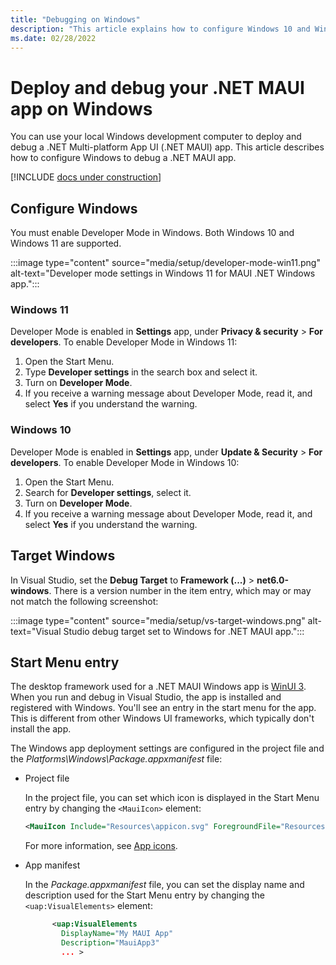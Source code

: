 ```yaml
---
title: "Debugging on Windows"
description: "This article explains how to configure Windows 10 and Windows 11 for .NET MAUI app deployment and debugging."
ms.date: 02/28/2022
---
```


# Deploy and debug your .NET MAUI app on Windows

You can use your local Windows development computer to deploy and debug a .NET Multi-platform App UI (.NET MAUI) app. This article describes how to configure Windows to debug a .NET MAUI app.

[!INCLUDE [docs under construction](~/includes/preview-note.md)]

## Configure Windows

You must enable Developer Mode in Windows. Both Windows 10 and Windows 11 are supported.

:::image type="content" source="media/setup/developer-mode-win11.png" alt-text="Developer mode settings in Windows 11 for MAUI .NET Windows app.":::

### Windows 11

Developer Mode is enabled in **Settings** app, under **Privacy & security** > **For developers**. To enable Developer Mode in Windows 11:

01. Open the Start Menu.
01. Type **Developer settings** in the search box and select it.
01. Turn on **Developer Mode**.
01. If you receive a warning message about Developer Mode, read it, and select **Yes** if you understand the warning.

### Windows 10

Developer Mode is enabled in **Settings** app, under **Update & Security** > **For developers**. To enable Developer Mode in Windows 10:

01. Open the Start Menu.
01. Search for **Developer settings**, select it.
01. Turn on **Developer Mode**.
01. If you receive a warning message about Developer Mode, read it, and select **Yes** if you understand the warning.

## Target Windows

In Visual Studio, set the **Debug Target** to **Framework (...)** > **net6.0-windows**. There is a version number in the item entry, which may or may not match the following screenshot:

:::image type="content" source="media/setup/vs-target-windows.png" alt-text="Visual Studio debug target set to Windows for .NET MAUI app.":::

## Start Menu entry

The desktop framework used for a .NET MAUI Windows app is [WinUI 3](/windows/apps/winui/winui3/). When you run and debug in Visual Studio, the app is installed and registered with Windows. You'll see an entry in the start menu for the app. This is different from other Windows UI frameworks, which typically don't install the app.

The Windows app deployment settings are configured in the project file and the _Platforms\\Windows\\Package.appxmanifest_ file:

- Project file

  In the project file, you can set which icon is displayed in the Start Menu entry by changing the `<MauiIcon>` element:

  ```xml
  <MauiIcon Include="Resources\appicon.svg" ForegroundFile="Resources\appiconfg.svg" Color="#512BD4" />
  ```

  For more information, see [App icons](../user-interface/images/app-icons.md).

- App manifest

  In the _Package.appxmanifest_ file, you can set the display name and description used for the Start Menu entry by changing the `<uap:VisualElements>` element:

  ```xml
        <uap:VisualElements
          DisplayName="My MAUI App"
          Description="MauiApp3"
          ... >
  ```
